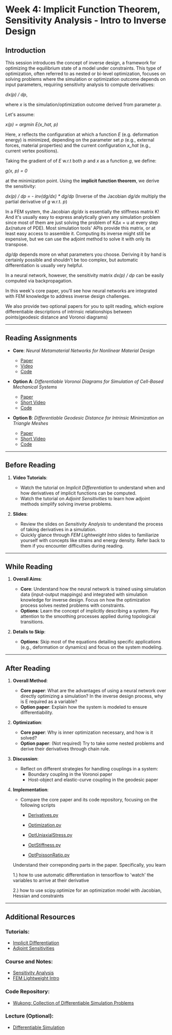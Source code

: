 # Week 4: Implicit Function Theorem, Sensitivity Analysis - Intro to Inverse Design
## Introduction

This session introduces the concept of inverse design, a framework for optimizing the equilibrium state of a model under constraints. This type of optimization, often referred to as nested or bi-level optimization, focuses on solving problems where the simulation or optimization outcome depends on input parameters, requiring sensitivity analysis to compute derivatives:

*dx(p) / dp*, 

where *x* is the simulation/optimization outcome derived from parameter *p*.

Let's assume:

*x(p) = argmin E(x_hat, p)*

Here, *x* reflects the configuration at which a function *E* (e.g. deformation energy) is minimized, depending on the parameter set *p* (e.g., external forces, material properties) and the current configuration *x_hat* (e.g., current vertex positions).

Taking the gradient of of *E* w.r.t both *p* and *x* as a function *g*, we define: 

*g(x, p) = 0*

at the minimization point. Using the **implicit function theorem**, we derive the sensitivity:

*dx(p) / dp = - inv(dg/dx) * dg/dp* (Inverse of the Jacobian *dg/dx* multiply the partial derivative of *g* w.r.t. *p*)

In a FEM system, the Jacobian *dg/dx* is essentially the stiffness matrix K! And it's usually easy to express analytically given any simulation problem since most of them are just solving the problem of KΔx = u at every step Δx(nature of PDE). 
Most simulation tools' APIs provide this matrix, or at least easy access to assemble it. Computing its inverse might still be expensive, but we can use the adjoint method to solve it with only its transpose.

*dg/dp* depends more on what parameters you choose. Deriving it by hand is certainly possible and shouldn't be too complex, but automatic differentiation is usually very helpful.

In a neural network, however, the sensitivity matrix *dx(p) / dp* can be easily computed via backpropagation. 

In this week's core paper, you’ll see how neural networks are integrated with FEM knowledge to address inverse design challenges.

We also provide two optional papers for you to split reading, which explore differentiable descriptions of intrinsic relationships between points(geodesic distance and Voronoi diagrams)

---

## Reading Assignments

- **Core**: *Neural Metamaterial Networks for Nonlinear Material Design*
  - [Paper](https://arxiv.org/pdf/2309.10600)
  - [Video](https://www.youtube.com/watch?v=NHLYxoZ2O_s&ab_channel=ComputationalRoboticsLab)
  - [Code](https://github.com/liyuesolo/NeuralMetamaterialNetwork)
 
- **Option A**: *Differentiable Voronoi Diagrams for Simulation of Cell-Based Mechanical Systems*
  - [Paper](https://arxiv.org/pdf/2404.18629)
  - [Short Video](https://www.youtube.com/watch?v=wbBJ4v9VyR0&ab_channel=ComputationalRoboticsLab)
  - [Code](https://github.com/lnumerow-ethz/VoronoiCellSim)
 
- **Option B**: *Differentiable Geodesic Distance for Intrinsic Minimization on Triangle Meshes*
  - [Paper](https://arxiv.org/pdf/2404.18610)
  - [Short Video](https://www.youtube.com/watch?v=R0TByqlbsXQ&ab_channel=ComputationalRoboticsLab)
  - [Code](https://github.com/liyuesolo/DifferentiableGeodesics)

---

## Before Reading

1. **Video Tutorials**:
   - Watch the tutorial on *Implicit Differentiation* to understand when and how derivatives of implicit functions can be computed.
   - Watch the tutorial on *Adjoint Sensitivities* to learn how adjoint methods simplify solving inverse problems.

2. **Slides**:
   - Review the slides on *Sensitivity Analysis* to understand the process of taking derivatives in a simulation.
   - Quickly glance through *FEM Lightweight Intro* slides to familiarize yourself with concepts like strains and energy density. Refer back to them if you encounter difficulties during reading.

---

## While Reading

1. **Overall Aims**:
   - **Core**: Understand how the neural network is trained using simulation data (input-output mappings) and integrated with simulation knowledge for inverse design. Focus on how the optimization process solves nested problems with constraints.
   - **Options**: Learn the concept of implicitly describing a system. Pay attention to the smoothing processes applied during topological transitions.

2. **Details to Skip**:
   - **Options**: Skip most of the equations detailing specific applications (e.g., deformation or dynamics) and focus on the system modeling.

---

## After Reading

1. **Overall Method**:
   - **Core paper**: What are the advantages of using a neural network over directly optimizing a simulation? In the inverse design process, why is E required as a variable?
   - **Option paper**: Explain how the system is modeled to ensure differentiability.

2. **Optimization**:
   - **Core paper**: Why is inner optimization necessary, and how is it solved?
   - **Option paper**: (Not required) Try to take some nested problems and derive their derivatives through chain rule.

3. **Discussion**:
   - Reflect on different strategies for handling couplings in a system:
     - Boundary coupling in the Voronoi paper
     - Host-object and elastic-curve coupling in the geodesic paper

4. **Implementation**:
   - Compare the core paper and its code repository, focusing on the following scripts
     - [Derivatives.py](https://github.com/liyuesolo/NeuralMetamaterialNetwork/blob/main/Projects/NeuralMetamaterial/python/Derivatives.py)
     - [Optimization.py](https://github.com/liyuesolo/NeuralMetamaterialNetwork/blob/main/Projects/NeuralMetamaterial/python/Optimization.py)
     
     - [OptUniaxialStress.py](https://github.com/liyuesolo/NeuralMetamaterialNetwork/blob/main/Projects/NeuralMetamaterial/python/OptUniaxialStress.py)
     - [OptStiffness.py](https://github.com/liyuesolo/NeuralMetamaterialNetwork/blob/main/Projects/NeuralMetamaterial/python/OptStiffness.py)
     - [OptPoissonRatio.py](https://github.com/liyuesolo/NeuralMetamaterialNetwork/blob/main/Projects/NeuralMetamaterial/python/OptPoissonRatio.py)
 
    Understand their correponding parts in the paper. Specifically, you learn

    1.) how to use automatic differentiation in tensorflow to 'watch' the variables to arrive at their derivative
   
    2.) how to use scipy.optimize for an optimization model with Jacobian, Hessian and constraints

---

## Additional Resources

### Tutorials:
- [Implicit Differentiation](https://www.3blue1brown.com/lessons/implicit-differentiation)
- [Adjoint Sensitivities](https://www.youtube.com/watch?v=MlHKW7Ja-qs&ab_channel=MachineLearning%26Simulation)

### Course and Notes:
- [Sensitivity Analysis](https://crl.ethz.ch/teaching/computational-fab-19/slides/sensitivityAnalysis.pdf)
- [FEM Lightweight Intro](https://www.cs.cmu.edu/~scoros/cs15869-s15/lectures/08-FEM.pdf)

### Code Repository:
- [Wukong: Collection of Differentiable Simulation Problems](https://github.com/liyuesolo/Wukong2024/tree/master)

### Lecture (Optional):
- [Differentiable Simulation](https://www.youtube.com/watch?v=atCFu-vwyVw&t=1261s&ab_channel=%E6%9C%B1%E5%AD%90%E5%8E%9A)
